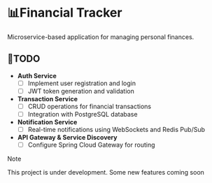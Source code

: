 # 📊Financial Tracker
Microservice-based application for managing personal finances.

## 🚀TODO

- **Auth Service**
  - [ ] Implement user registration and login
  - [ ] JWT token generation and validation
- **Transaction Service**
  - [ ] CRUD operations for financial transactions
  - [ ] Integration with PostgreSQL database
- **Notification Service**
  - [ ] Real-time notifications using WebSockets and Redis Pub/Sub
- **API Gateway & Service Discovery**
  - [ ] Configure Spring Cloud Gateway for routing

> [!NOTE]
> This project is under development.
> Some new features coming soon
